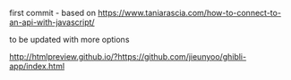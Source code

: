 first commit - based on https://www.taniarascia.com/how-to-connect-to-an-api-with-javascript/

to be updated with more options


http://htmlpreview.github.io/?https://github.com/jieunyoo/ghibli-app/index.html
